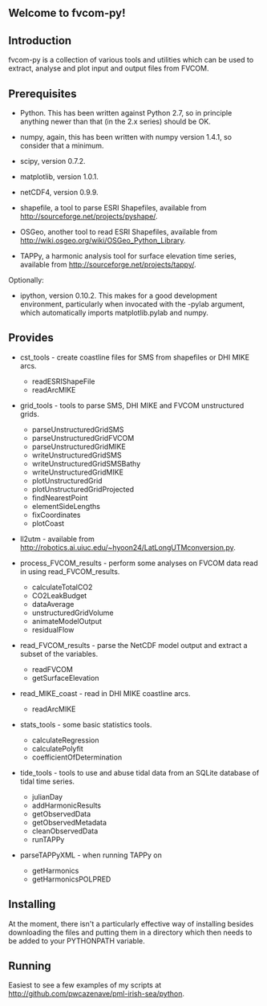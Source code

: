Welcome to fvcom-py!
--------------------


Introduction
------------

fvcom-py is a collection of various tools and utilities which can be used to extract, analyse and plot input and output files from FVCOM.


Prerequisites
-------------

* Python. This has been written against Python 2.7, so in principle anything newer than that (in the 2.x series) should be OK.

* numpy, again, this has been written with numpy version 1.4.1, so consider that a minimum.

* scipy, version 0.7.2.

* matplotlib, version 1.0.1.

* netCDF4, version 0.9.9.

* shapefile, a tool to parse ESRI Shapefiles, available from http://sourceforge.net/projects/pyshape/.

* OSGeo, another tool to read ESRI Shapefiles, available from http://wiki.osgeo.org/wiki/OSGeo_Python_Library.

* TAPPy, a harmonic analysis tool for surface elevation time series, available from http://sourceforge.net/projects/tappy/.

Optionally:

* ipython, version 0.10.2. This makes for a good development environment, particularly when invocated with the -pylab argument, which automatically imports matplotlib.pylab and numpy.


Provides
--------

* cst_tools - create coastline files for SMS from shapefiles or DHI MIKE arcs.
    - readESRIShapeFile
    - readArcMIKE

* grid_tools - tools to parse SMS, DHI MIKE and FVCOM unstructured grids.
    - parseUnstructuredGridSMS
    - parseUnstructuredGridFVCOM
    - parseUnstructuredGridMIKE
    - writeUnstructuredGridSMS
    - writeUnstructuredGridSMSBathy
    - writeUnstructuredGridMIKE
    - plotUnstructuredGrid
    - plotUnstructuredGridProjected
    - findNearestPoint
    - elementSideLengths
    - fixCoordinates
    - plotCoast

* ll2utm - available from http://robotics.ai.uiuc.edu/~hyoon24/LatLongUTMconversion.py.

* process_FVCOM_results - perform some analyses on FVCOM data read in using read_FVCOM_results.
    - calculateTotalCO2
    - CO2LeakBudget
    - dataAverage
    - unstructuredGridVolume
    - animateModelOutput
    - residualFlow

* read_FVCOM_results - parse the NetCDF model output and extract a subset of the variables.
    - readFVCOM
    - getSurfaceElevation

* read_MIKE_coast - read in DHI MIKE coastline arcs.
    - readArcMIKE

* stats_tools - some basic statistics tools.
    - calculateRegression
    - calculatePolyfit
    - coefficientOfDetermination

* tide_tools - tools to use and abuse tidal data from an SQLite database of tidal time series.
    - julianDay
    - addHarmonicResults
    - getObservedData
    - getObservedMetadata
    - cleanObservedData
    - runTAPPy

* parseTAPPyXML - when running TAPPy on
    - getHarmonics
    - getHarmonicsPOLPRED


Installing
----------

At the moment, there isn't a particularly effective way of installing besides downloading the files and putting them in a directory which then needs to be added to your PYTHONPATH variable.

Running
-------

Easiest to see a few examples of my scripts at http://github.com/pwcazenave/pml-irish-sea/python.

